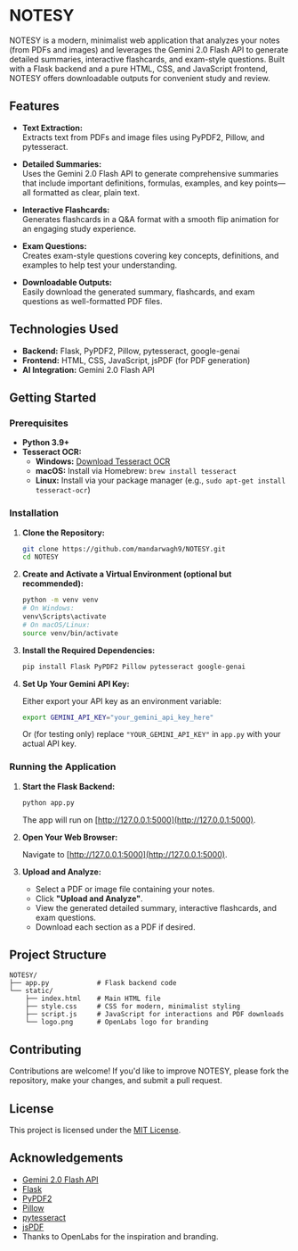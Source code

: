 
# NOTESY

NOTESY is a modern, minimalist web application that analyzes your notes (from PDFs and images) and leverages the Gemini 2.0 Flash API to generate detailed summaries, interactive flashcards, and exam-style questions. Built with a Flask backend and a pure HTML, CSS, and JavaScript frontend, NOTESY offers downloadable outputs for convenient study and review.

## Features

- **Text Extraction:**  
  Extracts text from PDFs and image files using PyPDF2, Pillow, and pytesseract.
  
- **Detailed Summaries:**  
  Uses the Gemini 2.0 Flash API to generate comprehensive summaries that include important definitions, formulas, examples, and key points—all formatted as clear, plain text.

- **Interactive Flashcards:**  
  Generates flashcards in a Q&A format with a smooth flip animation for an engaging study experience.

- **Exam Questions:**  
  Creates exam-style questions covering key concepts, definitions, and examples to help test your understanding.

- **Downloadable Outputs:**  
  Easily download the generated summary, flashcards, and exam questions as well-formatted PDF files.

## Technologies Used

- **Backend:** Flask, PyPDF2, Pillow, pytesseract, google-genai  
- **Frontend:** HTML, CSS, JavaScript, jsPDF (for PDF generation)  
- **AI Integration:** Gemini 2.0 Flash API

## Getting Started

### Prerequisites

- **Python 3.9+**  
- **Tesseract OCR:**  
  - **Windows:** [Download Tesseract OCR](https://github.com/UB-Mannheim/tesseract/wiki)  
  - **macOS:** Install via Homebrew: `brew install tesseract`  
  - **Linux:** Install via your package manager (e.g., `sudo apt-get install tesseract-ocr`)

### Installation

1. **Clone the Repository:**

   ```bash
   git clone https://github.com/mandarwagh9/NOTESY.git
   cd NOTESY
   ```

2. **Create and Activate a Virtual Environment (optional but recommended):**

   ```bash
   python -m venv venv
   # On Windows:
   venv\Scripts\activate
   # On macOS/Linux:
   source venv/bin/activate
   ```

3. **Install the Required Dependencies:**

   ```bash
   pip install Flask PyPDF2 Pillow pytesseract google-genai
   ```

4. **Set Up Your Gemini API Key:**

   Either export your API key as an environment variable:

   ```bash
   export GEMINI_API_KEY="your_gemini_api_key_here"
   ```

   Or (for testing only) replace `"YOUR_GEMINI_API_KEY"` in `app.py` with your actual API key.

### Running the Application

1. **Start the Flask Backend:**

   ```bash
   python app.py
   ```

   The app will run on [http://127.0.0.1:5000](http://127.0.0.1:5000).

2. **Open Your Web Browser:**

   Navigate to [http://127.0.0.1:5000](http://127.0.0.1:5000).

3. **Upload and Analyze:**

   - Select a PDF or image file containing your notes.
   - Click **"Upload and Analyze"**.
   - View the generated detailed summary, interactive flashcards, and exam questions.
   - Download each section as a PDF if desired.

## Project Structure

```
NOTESY/
├── app.py            # Flask backend code
└── static/
    ├── index.html    # Main HTML file
    ├── style.css     # CSS for modern, minimalist styling
    ├── script.js     # JavaScript for interactions and PDF downloads
    └── logo.png      # OpenLabs logo for branding
```

## Contributing

Contributions are welcome! If you'd like to improve NOTESY, please fork the repository, make your changes, and submit a pull request.

## License

This project is licensed under the [MIT License](LICENSE).

## Acknowledgements

- [Gemini 2.0 Flash API](https://developers.google.com/genai)
- [Flask](https://flask.palletsprojects.com/)
- [PyPDF2](https://pypi.org/project/PyPDF2/)
- [Pillow](https://pillow.readthedocs.io/)
- [pytesseract](https://pypi.org/project/pytesseract/)
- [jsPDF](https://github.com/parallax/jsPDF)
- Thanks to OpenLabs for the inspiration and branding.
